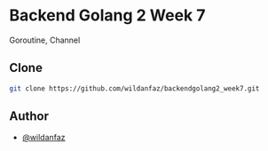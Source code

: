 # Backend Golang 2 Week 7

Goroutine, Channel

## Clone
```bash
git clone https://github.com/wildanfaz/backendgolang2_week7.git
```
    
## Author

- [@wildanfaz](https://www.github.com/wildanfaz)
